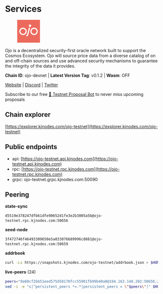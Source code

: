 # Services

<figure><img src="https://raw.githubusercontent.com/kj89/cosmos-images/main/logos/ojo.png" alt=""><figcaption></figcaption></figure>

Ojo is a decentralized security-first oracle network built  to support the Cosmos Ecosystem. Ojo will source price data  from a diverse catalog of on and off-chain sources and use  advanced security mechanisms to guarantee the integrity of the data it provides.

**Chain ID**: ojo-devnet | **Latest Version Tag**: v0.1.2 | **Wasm**: OFF

[Website](https://ojo.network) | [Discord](https://discord.gg/fd8Yrex8nC) | [Twitter](https://twitter.com/ojo_network)



Subscribe to our free [🤖 Testnet Proposal Bot](https://t.me/kjnodes_testnet_proposal_bot) to never miss upcoming proposals


## Chain explorer
[https://explorer.kjnodes.com/ojo-testnet](https://explorer.kjnodes.com/ojo-testnet)

## Public endpoints

* api: [https://ojo-testnet.api.kjnodes.com](https://ojo-testnet.api.kjnodes.com)
* rpc: [https://ojo-testnet.rpc.kjnodes.com](https://ojo-testnet.rpc.kjnodes.com)
* grpc: ojo-testnet.grpc.kjnodes.com:50090

## Peering

**state-sync**

```text
d5519e378247dfb61dfe90652d1fe3e2b3005a5b@ojo-testnet.rpc.kjnodes.com:50656
```

**seed-node**

```text
3f472746f46493309650e5a033076689996c8881@ojo-testnet.rpc.kjnodes.com:50659
```

**addrbook**
```bash
curl -Ls https://snapshots.kjnodes.com/ojo-testnet/addrbook.json > $HOME/.ojo/config/addrbook.json
```

**live-peers** (24)
```bash
peers="9a60cf2bb51eed575d58170fcc55901fb99b40a0@194.163.148.202:50656,2f739fc450015f90acc7f7199e77780d07616257@65.109.90.171:36656,20d9bb13b09c054c30f1b48fbd276aa255af5a34@65.108.238.147:37656,46be755bb7f34a6f4722713e40c9786266654396@38.242.237.125:26656,4e309b79b9147a0243f6e0cbc824f86e10bd09de@65.109.234.254:50656,d5519e378247dfb61dfe90652d1fe3e2b3005a5b@65.109.68.190:50656,39e879a31a54215882647fb7299464036e322f50@65.109.65.163:21656,5a53ebe6e029f8a26b1bc6dd8fe9a8efd57202f6@167.71.194.75:28656,cf2de6fcee7dd1e7bbe3413e9c182481f49eede0@65.108.9.164:21656,5c2a752c9b1952dbed075c56c600c3a79b58c395@95.214.52.139:27226,446bf9b0ef6ea1b50c682f4f3427f46b9a70d5b3@65.109.116.204:21656,c735f993287716ca1c358e9fe104dc570cf2ef3c@176.37.119.156:26694,d2489830a5e91ec214edfc54756512e4f89f2609@65.109.92.79:12656,a876f7cda5f1ddd16aa271ec43cba750c0ba32c4@77.37.176.99:26656,b6c75d1fbdc9c39daaaf52a4c0937b9f06975808@167.235.198.193:46656,b133dde2713a216a017399920419fcb1e084cdb2@136.243.88.91:7330,69774d64905bb33ea805228ac875835aea09f25a@185.217.198.141:26656,11bb322f6396a1ca67717cf162385ed250503e28@154.12.253.123:36656,67e95aeec46d7c5840f9685ca2b4cd725841b814@16.163.74.176:26636,41d974f9a97209a401546a61ea2638a0f8071d79@178.18.252.10:26656,f63f353c1e8b47b6fe1cbbda91b5a91673c155b3@89.163.132.156:36656,408ee86160af26ee7204d220498e80638f7874f4@161.97.109.47:38656,577606f2072f97a5107bead5b2321302092c1f7d@194.5.152.12:26656,f12af93f4f59534a022192408c31fdd1d2f1bb0c@38.242.131.92:26656"
sed -i -e "s|^persistent_peers *=.*|persistent_peers = \"$peers\"|" $HOME/.ojo/config/config.toml
```
